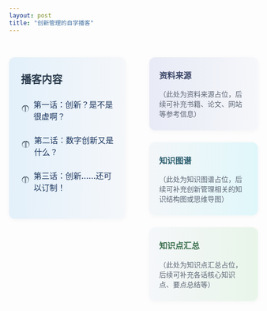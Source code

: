 ```yaml
---
layout: post
title: "创新管理的自学播客"
---
```


<div style="display: flex; flex-direction: row; width: 100%; min-height: 500px; box-sizing: border-box;">
  <!-- 左侧目录（色块包裹） -->
  <div style="width: 50%; min-width: 260px; padding: 32px 24px 32px 0; box-sizing: border-box; display: flex; flex-direction: column; justify-content: flex-start;">
    <div style="background: linear-gradient(90deg, #e3f0fa 0%, #f5f7fa 100%); border-radius: 12px; padding: 28px 24px; box-shadow: 0 2px 8px rgba(44,62,80,0.04);">
      <h2 style="margin-top:0; margin-bottom: 1.2em; color: #2a3b4d;">播客内容</h2>
      <ul style="list-style: none; padding: 0; font-size: 1.15em; margin: 0;">
        <li style="margin-bottom: 1.5em; display: flex; align-items: center;">
          <span style="display:inline-block; width: 1.5em; height: 1.5em; margin-right: 0.5em; vertical-align: middle;">
            <svg viewBox="0 0 24 24" fill="#2a3b4d" width="1.3em" height="1.3em" style="display:block;"><path d="M12 3v18c-4.97 0-9-4.03-9-9s4.03-9 9-9zm1 0c4.97 0 9 4.03 9 9s-4.03 9-9 9V3zm-1 2.18C7.16 5.7 4 9.13 4 13c0 3.87 3.16 7.3 7 7.82V5.18zm2 0v15.64c3.84-.52 7-3.95 7-7.82 0-3.87-3.16-7.3-7-7.82z"></path></svg>
          </span>
          <a href="innovation_ep1" class="podcast-link">第一话：创新？是不是很虚啊？</a>
        </li>
        <li style="margin-bottom: 1.5em; display: flex; align-items: center;">
          <span style="display:inline-block; width: 1.5em; height: 1.5em; margin-right: 0.5em; vertical-align: middle;">
            <svg viewBox="0 0 24 24" fill="#2a3b4d" width="1.3em" height="1.3em" style="display:block;"><path d="M12 3v18c-4.97 0-9-4.03-9-9s4.03-9 9-9zm1 0c4.97 0 9 4.03 9 9s-4.03 9-9 9V3zm-1 2.18C7.16 5.7 4 9.13 4 13c0 3.87 3.16 7.3 7 7.82V5.18zm2 0v15.64c3.84-.52 7-3.95 7-7.82 0-3.87-3.16-7.3-7-7.82z"></path></svg>
          </span>
          <a href="innovation_ep2" class="podcast-link">第二话：数字创新又是什么？</a>
        </li>
        <li style="margin-bottom: 1.5em; display: flex; align-items: center;">
          <span style="display:inline-block; width: 1.5em; height: 1.5em; margin-right: 0.5em; vertical-align: middle;">
            <svg viewBox="0 0 24 24" fill="#2a3b4d" width="1.3em" height="1.3em" style="display:block;"><path d="M12 3v18c-4.97 0-9-4.03-9-9s4.03-9 9-9zm1 0c4.97 0 9 4.03 9 9s-4.03 9-9 9V3zm-1 2.18C7.16 5.7 4 9.13 4 13c0 3.87 3.16 7.3 7 7.82V5.18zm2 0v15.64c3.84-.52 7-3.95 7-7.82 0-3.87-3.16-7.3-7-7.82z"></path></svg>
          </span>
          <a href="innovation_ep3" class="podcast-link">第三话：创新……还可以订制！</a>
        </li>
      </ul>
    </div>
  </div>
  <!-- 右侧三色块区块 -->
  <div style="width: 50%; display: flex; flex-direction: column; gap: 24px; padding: 32px 0 32px 24px; box-sizing: border-box;">
    <div style="background: linear-gradient(90deg, #e8eaf6 0%, #f5f7fa 100%); border-radius: 12px; padding: 24px 20px; box-shadow: 0 2px 8px rgba(44,62,80,0.04);">
      <h3 style="margin-top:0; color: #3a4667;">资料来源</h3>
      <div style="color: #5a6473;">（此处为资料来源占位，后续可补充书籍、论文、网站等参考信息）</div>
    </div>
    <div style="background: linear-gradient(90deg, #f3f6f9 0%, #e0f7fa 100%); border-radius: 12px; padding: 24px 20px; box-shadow: 0 2px 8px rgba(44,62,80,0.04);">
      <h3 style="margin-top:0; color: #2b5d6e;">知识图谱</h3>
      <div style="color: #5a6473;">（此处为知识图谱占位，后续可补充创新管理相关的知识结构图或思维导图）</div>
    </div>
    <div style="background: linear-gradient(90deg, #f5f7fa 0%, #e8f5e9 100%); border-radius: 12px; padding: 24px 20px; box-shadow: 0 2px 8px rgba(44,62,80,0.04);">
      <h3 style="margin-top:0; color: #3a6e4c;">知识点汇总</h3>
      <div style="color: #5a6473;">（此处为知识点汇总占位，后续可补充各话核心知识点、要点总结等）</div>
    </div>
  </div>
</div>

<style>
.podcast-link {
  color: #1a355e;
  text-decoration: none;
  font-weight: 500;
  transition: color 0.2s, text-decoration 0.2s;
}
.podcast-link:hover {
  color: #0d2340;
  text-decoration: underline;
}
</style>


